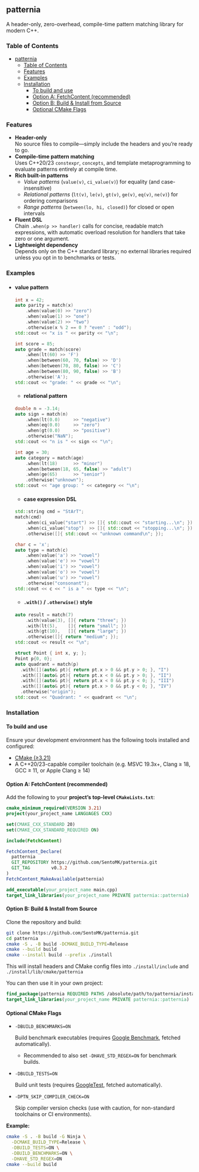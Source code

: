 ## patternia

A header-only, zero-overhead, compile-time pattern matching library for modern C++.

### Table of Contents

- [patternia](#patternia)
  - [Table of Contents](#table-of-contents)
  - [Features](#features)
  - [Examples](#examples)
  - [Installation](#installation)
    - [To build and use](#to-build-and-use)
    - [Option A: FetchContent (recommended)](#option-a-fetchcontent-recommended)
    - [Option B: Build \& Install from Source](#option-b-build--install-from-source)
    - [Optional CMake Flags](#optional-cmake-flags)

### Features

- **Header-only**  
  No source files to compile—simply include the headers and you’re ready to go.
- **Compile-time pattern matching**  
  Uses C++20/23 `constexpr`, `concepts`, and template metaprogramming to evaluate patterns entirely at compile time.
- **Rich built-in patterns**
  - _Value patterns_ (`value(v)`, `ci_value(v)`) for equality (and case-insensitive)
  - _Relational patterns_ (`lt(v)`, `le(v)`, `gt(v)`, `ge(v)`, `eq(v)`, `ne(v)`) for ordering comparisons
  - _Range patterns_ (`between(lo, hi, closed)`) for closed or open intervals
- **Fluent DSL**  
  Chain `.when(p >> handler)` calls for concise, readable match expressions, with automatic overload resolution for handlers that take zero or one argument.
- **Lightweight dependency**  
  Depends only on the C++ standard library; no external libraries required unless you opt in to benchmarks or tests.

### Examples

- #### value pattern

  ```cpp
  int x = 42;
  auto parity = match(x)
      .when(value(0) >> "zero")
      .when(value(1) >> "one")
      .when(value(2) >> "two")
      .otherwise(x % 2 == 0 ? "even" : "odd");
  std::cout << "x is " << parity << "\n";
  ```

  ```cpp
  int score = 85;
  auto grade = match(score)
      .when(lt(60) >> 'F')
      .when(between(60, 70, false) >> 'D')
      .when(between(70, 80, false) >> 'C')
      .when(between(80, 90, false) >> 'B')
      .otherwise('A');
  std::cout << "grade: " << grade << "\n";
  ```

  - #### relational pattern

  ```cpp
  double n = -3.14;
  auto sign = match(n)
      .when(lt(0.0)     >> "negative")
      .when(eq(0.0)     >> "zero")
      .when(gt(0.0)     >> "positive")
      .otherwise("NaN");
  std::cout << "n is " << sign << "\n";
  ```

  ```cpp
  int age = 30;
  auto category = match(age)
      .when(lt(18)      >> "minor")
      .when(between(18, 65, false) >> "adult")
      .when(ge(65)      >> "senior")
      .otherwise("unknown");
  std::cout << "age group: " << category << "\n";
  ```

  - #### case expression DSL

  ```cpp
  std::string cmd = "StArT";
  match(cmd)
      .when(ci_value("start") >> []{ std::cout << "starting...\n"; })
      .when(ci_value("stop")  >> []{ std::cout << "stopping...\n"; })
      .otherwise([]{ std::cout << "unknown command\n"; });
  ```

  ```cpp
  char c = 'x';
  auto type = match(c)
      .when(value('a') >> "vowel")
      .when(value('e') >> "vowel")
      .when(value('i') >> "vowel")
      .when(value('o') >> "vowel")
      .when(value('u') >> "vowel")
      .otherwise("consonant");
  std::cout << c << " is a " << type << "\n";
  ```

  - #### `.with()` / `.otherwise()` style

  ```cpp
  auto result = match(7)
      .with(value(3), []{ return "three"; })
      .with(lt(5),    []{ return "small"; })
      .with(gt(10),   []{ return "large"; })
      .otherwise([]{ return "medium"; });
  std::cout << result << "\n";
  ```

  ```cpp
  struct Point { int x, y; };
  Point p{0, 0};
  auto quadrant = match(p)
    .with([](auto& pt){ return pt.x > 0 && pt.y > 0; }, "I")
    .with([](auto& pt){ return pt.x < 0 && pt.y > 0; }, "II")
    .with([](auto& pt){ return pt.x < 0 && pt.y < 0; }, "III")
    .with([](auto& pt){ return pt.x > 0 && pt.y < 0; }, "IV")
    .otherwise("origin");
  std::cout << "Quadrant: " << quadrant << "\n";

  ```

### Installation

#### To build and use

Ensure your development environment has the following tools installed and configured:

- [CMake (≥3.21)](https://cmake.org/)
- A C++20/23-capable compiler toolchain (e.g. MSVC 19.3x+, Clang ≥ 18, GCC ≥ 11, or Apple Clang ≥ 14)

#### Option A: FetchContent (recommended)

Add the following to your **project’s top-level `CMakeLists.txt`**:

```cmake
cmake_minimum_required(VERSION 3.21)
project(your_project_name LANGUAGES CXX)

set(CMAKE_CXX_STANDARD 20)
set(CMAKE_CXX_STANDARD_REQUIRED ON)

include(FetchContent)

FetchContent_Declare(
  patternia
  GIT_REPOSITORY https://github.com/SentoMK/patternia.git
  GIT_TAG        v0.3.2
)
FetchContent_MakeAvailable(patternia)

add_executable(your_project_name main.cpp)
target_link_libraries(your_project_name PRIVATE patternia::patternia)
```

#### Option B: Build & Install from Source

Clone the repository and build:

```bash
git clone https://github.com/SentoMK/patternia.git
cd patternia
cmake -S . -B build -DCMAKE_BUILD_TYPE=Release
cmake --build build
cmake --install build --prefix ./install
```

This will install headers and CMake config files into `./install/include` and `./install/lib/cmake/patternia`

You can then use it in your own project:

```cmake
find_package(patternia REQUIRED PATHS /absolute/path/to/patternia/install)
target_link_libraries(your_project_name PRIVATE patternia::patternia)
```

#### Optional CMake Flags

- `-DBUILD_BENCHMARKS=ON`

  Build benchmark executables (requires [Google Benchmark](https://github.com/google/benchmark), fetched automatically).

  - Recommended to also set `-DHAVE_STD_REGEX=ON` for benchmark builds.

- `-DBUILD_TESTS=ON`

  Build unit tests (requires [GoogleTest](https://github.com/google/googletest), fetched automatically).

- `-DPTN_SKIP_COMPILER_CHECK=ON`

  Skip compiler version checks (use with caution, for non-standard toolchains or CI environments).

**Example:**

```bash
cmake -S . -B build -G Ninja \
  -DCMAKE_BUILD_TYPE=Release \
  -DBUILD_TESTS=ON \
  -DBUILD_BENCHMARKS=ON \
  -DHAVE_STD_REGEX=ON
cmake --build build
```
